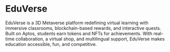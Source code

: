 # EduVerse
EduVerse is a 3D Metaverse platform redefining virtual learning with immersive classrooms, blockchain-based rewards, and interactive quests. Built on Aptos, students earn tokens and NFTs for achievements. With real-time collaboration, a virtual shop, and multilingual support, EduVerse makes education accessible, fun, and competitive.
